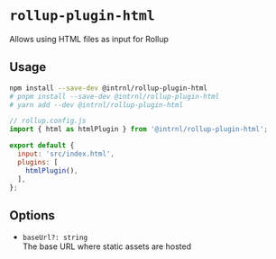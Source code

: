 # `rollup-plugin-html`

Allows using HTML files as input for Rollup

## Usage

```sh
npm install --save-dev @intrnl/rollup-plugin-html
# pnpm install --save-dev @intrnl/rollup-plugin-html
# yarn add --dev @intrnl/rollup-plugin-html
```

```js
// rollup.config.js
import { html as htmlPlugin } from '@intrnl/rollup-plugin-html';

export default {
  input: 'src/index.html',
  plugins: [
    htmlPlugin(),
  ],
};
```

## Options

- `baseUrl?: string`  
  The base URL where static assets are hosted

